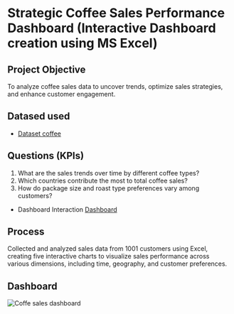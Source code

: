 # Strategic Coffee Sales Performance Dashboard (Interactive Dashboard creation using MS Excel)
## Project Objective
To analyze coffee sales data to uncover trends, optimize sales strategies, and enhance customer engagement.

## Datased used
-	<a href="https://github.com/Ericajmj/Sales-Performance-Dashboard/blob/c7f5906ca44963fabcb17c0b778912451c236df6/Coffee%20order%20data%20.xlsx">Dataset coffee</a>

## Questions (KPIs)
1.	What are the sales trends over time by different coffee types?
2.	Which countries contribute the most to total coffee sales?
3.	How do package size and roast type preferences vary among customers?

-	Dashboard Interaction <a href="https://github.com/Ericajmj/Sales-Performance-Dashboard/blob/main/Coffe%20sales%20dashboard.png">Dashboard</a>

## Process
Collected and analyzed sales data from 1001 customers using Excel, creating five interactive charts to visualize sales performance across various dimensions, including time, geography, and customer preferences.

## Dashboard
![Coffe sales dashboard](https://github.com/user-attachments/assets/ddc1db3c-1bad-434b-9bc6-084da7d1d546)





